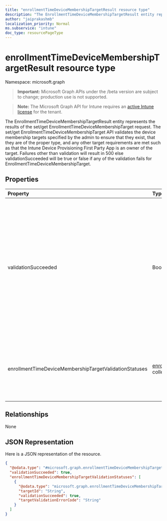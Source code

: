 ```yaml
---
title: "enrollmentTimeDeviceMembershipTargetResult resource type"
description: "The EnrollmentTimeDeviceMembershipTargetResult entity represents the results of the set/get EnrollmentTimeDeviceMembershipTarget request. The set/get EnrollmentTimeDeviceMembershipTarget API validates the device membership targets specified by the admin to ensure that they exist, that they are of the proper type, and any other target requirements are met such as that the Intune Device Provisioning First Party App is an owner of the target. Failures other than validation will result in 500 else validationSucceeded will be true or false if any of the validation fails for EnrollmentTimeDeviceMembershipTarget."
author: "jaiprakashmb"
localization_priority: Normal
ms.subservice: "intune"
doc_type: resourcePageType
---
```


# enrollmentTimeDeviceMembershipTargetResult resource type

Namespace: microsoft.graph
> **Important:** Microsoft Graph APIs under the /beta version are subject to change; production use is not supported.

> **Note:** The Microsoft Graph API for Intune requires an [active Intune license](https://go.microsoft.com/fwlink/?linkid=839381) for the tenant.


The EnrollmentTimeDeviceMembershipTargetResult entity represents the results of the set/get EnrollmentTimeDeviceMembershipTarget request. The set/get EnrollmentTimeDeviceMembershipTarget API validates the device membership targets specified by the admin to ensure that they exist, that they are of the proper type, and any other target requirements are met such as that the Intune Device Provisioning First Party App is an owner of the target. Failures other than validation will result in 500 else validationSucceeded will be true or false if any of the validation fails for EnrollmentTimeDeviceMembershipTarget.

## Properties
|Property|Type|Description|
|:---|:---|:---|
|validationSucceeded|Boolean|Indicates if validations succeeded for the device membership target. When 'true', the device membership target validation found no issues. When 'false', the device membership target validation found issues. default - false|
|enrollmentTimeDeviceMembershipTargetValidationStatuses|[enrollmentTimeDeviceMembershipTargetStatus](../resources/intune-deviceconfigv2-enrollmenttimedevicemembershiptargetstatus.md) collection|A list of validation status of the memberships targetted to profile. This collection can contain a maximum of 1 elements.|

## Relationships
None

## JSON Representation
Here is a JSON representation of the resource.
<!-- {
  "blockType": "resource",
  "@odata.type": "microsoft.graph.enrollmentTimeDeviceMembershipTargetResult"
}
-->
``` json
{
  "@odata.type": "#microsoft.graph.enrollmentTimeDeviceMembershipTargetResult",
  "validationSucceeded": true,
  "enrollmentTimeDeviceMembershipTargetValidationStatuses": [
    {
      "@odata.type": "microsoft.graph.enrollmentTimeDeviceMembershipTargetStatus",
      "targetId": "String",
      "validationSucceeded": true,
      "targetValidationErrorCode": "String"
    }
  ]
}
```
